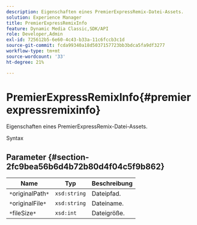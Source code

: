 ```yaml
---
description: Eigenschaften eines PremierExpressRemix-Datei-Assets.
solution: Experience Manager
title: PremierExpressRemixInfo
feature: Dynamic Media Classic,SDK/API
role: Developer,Admin
exl-id: 725612b5-6e60-4c43-b33a-11c6fccb3c1d
source-git-commit: fcda99340a18d5037157723bb3bdca5fa9df3277
workflow-type: tm+mt
source-wordcount: '33'
ht-degree: 21%

---
```


# PremierExpressRemixInfo{#premierexpressremixinfo}

Eigenschaften eines PremierExpressRemix-Datei-Assets.

Syntax

## Parameter {#section-2fc9bea56b6d4b72b80d4f04c5f9b862}

| Name | Typ | Beschreibung |
|---|---|---|
| `*`originalPath`*` | `xsd:string` | Dateipfad. |
| `*`originalFile`*` | `xsd:string` | Dateiname. |
| `*`fileSize`*` | `xsd:int` | Dateigröße. |

